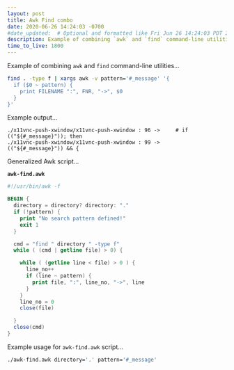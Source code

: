 ```yaml
---
layout: post
title: Awk Find combo
date: 2020-06-26 14:24:03 -0700
#date_updated:  # Optional and formatted like Fri Jun 26 14:24:03 PDT 2020 above
description: Example of combining `awk` and `find` command-line utilities
time_to_live: 1800
---
```




Example of combining `awk` and `find` command-line utilities...


```bash
find . -type f | xargs awk -v pattern='#_message' '{
  if ($0 ~ pattern) {
    print FILENAME ":", FNR, "->", $0
  }
}'
```


Example output...


```
./x11vnc-push-xwindow/x11vnc-push-xwindow : 96 ->     # if (("${#_message}")); then
./x11vnc-push-xwindow/x11vnc-push-xwindow : 99 ->     (("${#_message}")) && {
```


Generalized Awk script...


**`awk-find.awk`**


```awk
#!/usr/bin/awk -f

BEGIN {
  directory = directory? directory: "."
  if (!pattern) {
    print "No search pattern defined!"
    exit 1
  }

  cmd = "find " directory " -type f"
  while ( (cmd | getline file) > 0) {

    while ( (getline line < file) > 0 ) {
      line_no++
      if (line ~ pattern) {
        print file, ":", line_no, "->", line
      }
    }
    line_no = 0
    close(file)

  }
  close(cmd)
}
```


Example usage for `awk-find.awk` script...


```bash
./awk-find.awk directory='.' pattern='#_message'
```
